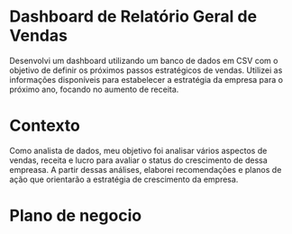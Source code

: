 # Dashboard de Relatório Geral de Vendas

Desenvolvi um dashboard utilizando um banco de dados em CSV com o objetivo de definir os próximos passos estratégicos de vendas. Utilizei as informações disponíveis para estabelecer a estratégia da empresa para o próximo ano, focando no aumento de receita.


# Contexto

Como analista de dados, meu objetivo foi analisar vários aspectos de vendas, receita e lucro para avaliar o status do crescimento de dessa empreasa. A partir dessas análises, elaborei recomendações e planos de ação que orientarão a estratégia de crescimento da empresa.

# Plano de negocio 

